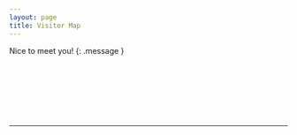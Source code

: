 ```yaml
---
layout: page
title: Visitor Map
---
```

Nice to meet you!
{: .message }

 <br>  <br>  <br>  


<div id="clustrmaps-widget" style="width:50%" align="center">
<script type="text/javascript" id="clstr_globe" src="//clustrmaps.com/globe.js?d=ZFbztKwrJ-ghk9zq-bEVMaBZkQDsUFpgdLZwR88J13Y">
// <script type="text/javascript" id="clstr_globe" src="{{ site.baseurl }}/js/globe.js?d=ZFbztKwrJ-ghk9zq-bEVMaBZkQDsUFpgdLZwR88J13Y">
</script>
<br>
</div> 


<br> 
<hr> 
<br> 

<!-- <<div align="center">
<img src="//clustrmaps.com/map_v2.png?cl=ffffff&w=890&t=m&d=bIj584gdK6tPCkxZj49gFZQ_UthrAuTyceeJnEvEwv0">
</div> -->

<!-- <script>
 // don't jump to the elaborate datasite
 document.querySelector(".clstrm_outer").addEventListener("click", function(e) {
    e.preventDefault();
});
</script> -->


<!-- <script>
 // don't jump to the elaborate datasite
 document.querySelector("#clstr_a").addEventListener("click", function(e) {
    e.preventDefault();
});
</script> -->

